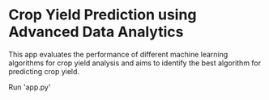 # Crop Yield Prediction using Advanced Data Analytics

This app evaluates the performance of different machine learning algorithms for crop yield analysis and aims to identify the best algorithm for predicting crop yield.

Run 'app.py'

